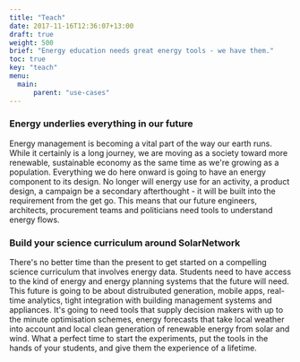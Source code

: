 ```yaml
---
title: "Teach"
date: 2017-11-16T12:36:07+13:00
draft: true
weight: 500
brief: "Energy education needs great energy tools - we have them."
toc: true
key: "teach"
menu:
  main:
      parent: "use-cases"
---
```

### Energy underlies everything in our future

Energy management is becoming a vital part of the way our earth runs. While it certainly is a long journey, we are moving as a society toward more renewable, sustainable economy as the same time as we're growing as a population. Everything we do here onward is going to have an energy component to its design. No longer will energy use for an activity, a product design, a campaign be a secondary afterthought - it will be built into the requirement from the get go. This means that our future engineers, architects, procurement teams and politicians need tools to understand energy flows.

### Build your science curriculum around SolarNetwork

There's no better time than the present to get started on a compelling science curriculum that involves energy data. Students need to have access to the kind of energy and energy planning systems that the future will need. This future is going to be about distruibuted generation, mobile apps, real-time analytics, tight integration with building management systems and appliances. It's going to need tools that supply decision makers with up to the minute optimisation schemes, energy forecasts that take local weather into account and local clean generation of renewable energy from solar and wind.  What a perfect time to start the experiments, put the tools in the hands of your students, and give them the experience of a lifetime.
